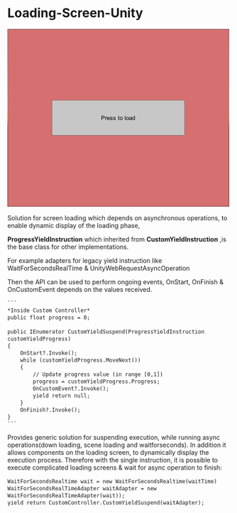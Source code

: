 # Loading-Screen-Unity

![Alt Text](demo.gif)

Solution for screen loading which depends on asynchronous operations, to enable dynamic display of the loading phase,

**ProgressYieldInstruction** which inherited from **CustomYieldInstruction** ,is the base class for other implementations.

For example adapters for legacy yield instruction like WaitForSecondsRealTime & UnityWebRequestAsyncOperation

Then the API can be used to perform ongoing events, OnStart, OnFinish & OnCustomEvent depends on the values received.

    ```
    *Inside Custom Controller*
    public float progress = 0;
    
    public IEnumerator CustomYieldSuspend(ProgressYieldInstruction customYieldProgress)
    {
        OnStart?.Invoke();
        while (customYieldProgress.MoveNext())
        {
            // Update progress value (in range [0,1])
            progress = customYieldProgress.Progress;
            OnCustomEvent?.Invoke();
            yield return null;
        }
        OnFinish?.Invoke();
    }
    ```
    
Provides generic solution for suspending execution, while running async operations(down loading, scene loading and waitforseconds).
In addition it allows components on the loading screen, to dynamically display the execution process.
Therefore with the single instruction, it is possible to execute complicated loading screens & wait for async operation to finish:

```
WaitForSecondsRealtime wait = new WaitForSecondsRealtime(waitTime)
WaitForSecondsRealTimeAdapter waitAdapter = new WaitForSecondsRealTimeAdapter(wait));
yield return CustomController.CustomYieldSuspend(waitAdapter);
```
 
